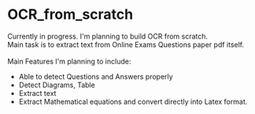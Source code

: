 # OCR_from_scratch
Currently in progress.
I'm planning to build OCR from scratch. 
<br>
Main task is to extract text from Online Exams Questions paper pdf itself.
<br>
<br>
Main Features I'm planning to include:
- Able to detect Questions and Answers properly
- Detect Diagrams, Table 
- Extract text 
- Extract Mathematical equations and convert directly into Latex format.
